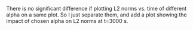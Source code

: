There is no significant difference if plotting L2 norms vs. time of different alpha on a same plot. So I just separate them, and add a plot showing the impact of chosen alpha on L2 norms at t=3000 s.
